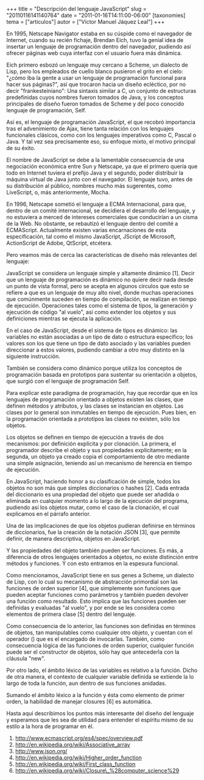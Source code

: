 +++
title = "Descripción del lenguaje JavaScript"
slug = "20110116141140764"
date = "2011-01-16T14:11:00-06:00"
[taxonomies]
tema = ["articulos"]
autor = ["Víctor Manuel Jáquez Leal"]
+++

En 1995, Netscape Navigator estaba en su cúspide como el navegador de
Internet, cuando su recién fichaje, Brendan Eich, tuvo la genial idea de
insertar un lenguaje de programación dentro del navegador, pudiendo así
ofrecer páginas web cuya interfaz con el usuario fuera más dinámica.

Eich primero esbozó un lenguaje muy cercano a Scheme, un dialecto de
Lisp, pero los empleados de cuello blanco pusieron el grito en el cielo:
"¿cómo iba la gente a usar un lenguaje de programación funcional para
hacer sus páginas?", así que trocaron hacia un diseño ecléctico, por no
decir "frankesteiniano": Una sintaxis similar a C, un conjunto de
estructuras predefinidas cuyos nombres fueron tomados de Java, y los
conceptos principales de diseño fueron tomados de Scheme y del poco
conocido lenguaje de programación, Self.

Así es, el lenguaje de programación JavaScript, el que recobró
importancia tras el advenimiento de Ajax, tiene tanta relación con los
lenguajes funcionales clásicos, como con los lenguajes imperativos como
C, Pascal o Java. Y tal vez sea precisamente eso, su enfoque mixto, el
motivo principal de su éxito.

El nombre de JavaScript se debe a la lamentable consecuencia de una
negociación económica entre Sun y Netscape, ya que el primero quería que
todo en Internet tuviera el prefijo Java y el segundo, poder distribuir
la máquina virtual de Java junto con el navegador. El lenguaje tuvo,
antes de su distribución al público, nombres mucho más sugerentes, como
LiveScript, o, más anteriormente, Mocha.

En 1996, Netscape sometió el lenguaje a ECMA Internacional, para que,
dentro de un comité internacional, se decidiera el desarrollo del
lenguaje, y no estuviera a merced de intereses comerciales que
conducirían a un cisma de la Web. No obstante, se rebautizó el lenguaje
dentro del comité a ECMAScript. Actualmente existen varias encarnaciones
de esta especificación, tal como el mismo JavaScript, JScript de
Microsoft, ActionScript de Adobe, QtScript, etcétera.

Pero veamos más de cerca las características de diseño más relevantes
del lenguaje:

<!-- more -->
JavaScript se considera un lenguaje simple y altamente dinámico \[1\].
Decir que un lenguaje de programación es dinámico no quiere decir nada
desde un punto de vista formal, pero se acepta en algunos círculos que
esto se refiere a que es un lenguaje de muy alto nivel, donde muchas
operaciones que comúnmente suceden en tiempo de compilación, se realizan
en tiempo de ejecución. Operaciones tales como el sistema de tipos, la
generación y ejecución de código "al vuelo", así como extender los
objetos y sus definiciones mientras se ejecuta la aplicación.

En el caso de JavaScript, desde el sistema de tipos es dinámico: las
variables no están asociadas a un tipo de dato o estructura específico;
los valores son los que tiene un tipo de dato asociado y las variables
pueden direccionar a estos valores, pudiendo cambiar a otro muy distinto
en la siguiente instrucción.

También se considera como dinámico porque utiliza los conceptos de
programación basada en prototipos para sustentar su orientación a
objetos, que surgió con el lenguaje de programación Self.

Para explicar este paradigma de programación, hay que recordar que en
los lenguajes de programación orientado a objetos existen las clases,
que definen métodos y atributos, y las clases se instancian en objetos.
Las clases por lo general son inmutables en tiempo de ejecución. Pues
bien, en la programación orientada a prototipos las clases no existen,
sólo los objetos.

Los objetos se definen en tiempo de ejecución a través de dos
mecanismos: por definición explícita y por clonación. La primera, el
programador describe el objeto y sus propiedades explícitamente; en la
segunda, un objeto ya creado copia el comportamiento de otro mediante
una simple asignación, teniendo así un mecanismo de herencia en tiempo
de ejecución.

En JavaScript, haciendo honor a su clasificación de simple, todos los
objetos no son más que simples diccionarios o hashes \[2\]. Cada entrada
del diccionario es una propiedad del objeto que puede ser añadida o
eliminada en cualquier momento a lo largo de la ejecución del programa,
pudiendo así los objetos mutar, como el caso de la clonación, el cual
explicamos en el párrafo anterior.

Una de las implicaciones de que los objetos pudieran definirse en
términos de diccionarios, fue la creación de la notación JSON \[3\], que
permite definir, de manera descriptiva, objetos en JavaScript.

Y las propiedades del objeto también pueden ser funciones. Es más, a
diferencia de otros lenguajes orientados a objetos, no existe distinción
entre métodos y funciones. Y con esto entramos en la espesura funcional.

Como mencionamos, JavaScript tiene en sus genes a Scheme, un dialecto de
Lisp, con lo cual su mecanismo de abstracción primordial son las
funciones de orden superior \[4\], que simplemente son funciones que
pueden aceptar funciones como parámetros y también pueden devolver una
función como resultado. Esto implica que las funciones pueden ser
definidas y evaluadas "al vuelo", y por ende se les considera como
elementos de primera clase \[5\] dentro del lenguaje.

Como consecuencia de lo anterior, las funciones son definidas en
términos de objetos, tan manipulables como cualquier otro objeto, y
cuentan con el operador () que es el encargado de invocarlas. También,
como consecuencia lógica de las funciones de orden superior, cualquier
función puede ser el constructor de objetos, sólo hay que antecederla
con la cláusula "new".

Por otro lado, el ámbito léxico de las variables es relativo a la
función. Dicho de otra manera, el contexto de cualquier variable
definida se extiende la lo largo de toda la función, aun dentro de sus
funciones anidadas.

Sumando el ámbito léxico a la función y ésta como elemento de primer
orden, la habilidad de manejar closures \[6\] es automática.

Hasta aquí describimos los puntos más interesante del diseño del
lenguaje y esperamos que les sea de utilidad para entender el espíritu
mismo de su estilo a la hora de programar en él.

1.  <a href="http://www.ecmascript.org/es4/spec/overview.pdf">http://www.ecmascript.org/es4/spec/overview.pdf</a>
2.  <a href="http://en.wikipedia.org/wiki/Associative_array">http://en.wikipedia.org/wiki/Associative_array</a>
3.  <a href="http://www.json.org/">http://www.json.org/</a>
4.  <a href="http://en.wikipedia.org/wiki/Higher_order_function">http://en.wikipedia.org/wiki/Higher_order_function</a>
5.  <a href="http://en.wikipedia.org/wiki/First_class_function">http://en.wikipedia.org/wiki/First_class_function</a>
6.  <a href="http://en.wikipedia.org/wiki/Closure_%28computer_science%29">http://en.wikipedia.org/wiki/Closure\_%28computer_science%29</a>

